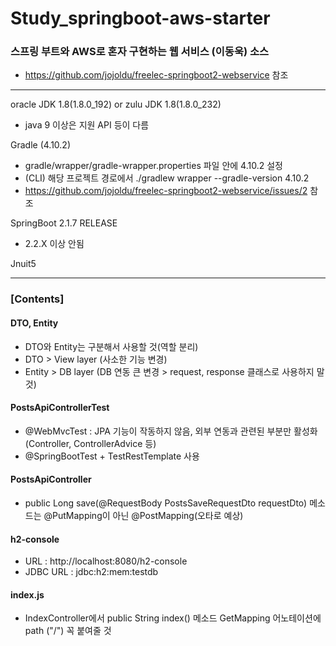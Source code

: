 # Study_springboot-aws-starter
### 스프링 부트와 AWS로 혼자 구현하는 웹 서비스 (이동욱) 소스
- https://github.com/jojoldu/freelec-springboot2-webservice 참조

---
oracle JDK 1.8(1.8.0_192) or zulu JDK 1.8(1.8.0_232) 
- java 9 이상은 지원 API 등이 다름

Gradle (4.10.2) 
- gradle/wrapper/gradle-wrapper.properties 파일 안에 4.10.2 설정
- (CLI) 해당 프로젝트 경로에서 ./gradlew wrapper --gradle-version 4.10.2
- https://github.com/jojoldu/freelec-springboot2-webservice/issues/2 참조
                     
SpringBoot 2.1.7 RELEASE
- 2.2.X 이상 안됨

Jnuit5

---

### [Contents]
#### DTO, Entity
* DTO와 Entity는 구분해서 사용할 것(역할 분리)
* DTO > View layer (사소한 기능 변경)
* Entity > DB layer (DB 연동 큰 변경 > request, response 클래스로 사용하지 말 것)
 
#### PostsApiControllerTest
* @WebMvcTest : JPA 기능이 작동하지 않음, 외부 연동과 관련된 부분만 활성화(Controller, ControllerAdvice 등)
* @SpringBootTest + TestRestTemplate 사용

#### PostsApiController
* public Long save(@RequestBody PostsSaveRequestDto requestDto) 메소드는 @PutMapping이 아닌 @PostMapping(오타로 예상)

#### h2-console
* URL : http://localhost:8080/h2-console
* JDBC URL : jdbc:h2:mem:testdb

#### index.js
* IndexController에서 public String index() 메소드 GetMapping 어노테이션에 path ("/") 꼭 붙여줄 것
